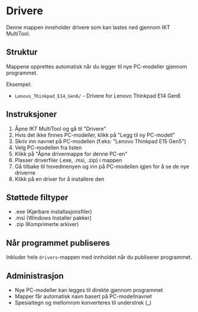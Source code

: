 # Drivere

Denne mappen inneholder drivere som kan lastes ned gjennom IKT MultiTool.

## Struktur

Mappene opprettes automatisk når du legger til nye PC-modeller gjennom programmet.

Eksempel:
- `Lenovo_Thinkpad_E14_Gen6/` - Drivere for Lenovo Thinkpad E14 Gen6

## Instruksjoner

1. Åpne IKT MultiTool og gå til "Drivere"
2. Hvis det ikke finnes PC-modeller, klikk på "Legg til ny PC-modell"
3. Skriv inn navnet på PC-modellen (f.eks: "Lenovo Thinkpad E15 Gen5")
4. Velg PC-modellen fra listen
5. Klikk på "Åpne drivermappe for denne PC-en"
6. Plasser driverfiler (.exe, .msi, .zip) i mappen
7. Gå tilbake til hovedmenyen og inn på PC-modellen igjen for å se de nye driverne
8. Klikk på en driver for å installere den

## Støttede filtyper

- .exe (Kjørbare installasjonsfiler)
- .msi (Windows Installer pakker)
- .zip (Komprimerte arkiver)

## Når programmet publiseres

Inkluder hele `drivers`-mappen med innholdet når du publiserer programmet.

## Administrasjon

- Nye PC-modeller kan legges til direkte gjennom programmet
- Mapper får automatisk navn basert på PC-modellnavnet
- Spesialtegn og mellomrom konverteres til understrek (_)
